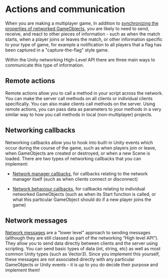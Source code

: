 # Actions and communication

When you are making a multiplayer game, In addition to [synchronizing the properties of networked GameObjects](UNetGameObjects), you are likely to need to send, receive, and react to other pieces of information - such as when the match starts, when a player joins or leaves the match, or other information specific to your type of game, for example a notification to all players that a flag has been captured in a "capture-the-flag" style game.

Within the Unity networking High-Level API there are three main ways to communicate this type of information.

## Remote actions

Remote actions allow you to call a method in your script across the network. You can make the server call methods on all clients or individual clients specifically. You can also make clients call methods on the server. Using remote actions, you can pass data as parameters to your methods in a very similar way to how you call methods in local (non-multiplayer) projects.

## Networking callbacks

Networking callbacks allow you to hook into built-in Unity events which occur during the course of the game, such as when players join or leave, when GameObjects are created or destroyed, or when a new Scene is loaded. There are two types of networking callbacks that you can implement:

* [Network manager callbacks](NetworkManagerCallbacks), for callbacks relating to the network manager itself (such as when clients connect or disconnect)

* [Network behaviour callbacks](NetworkBehaviourCallbacks), for callbacks relating to individual networked GameObjects (such as when its Start function is called, or what this particular GameObject should do if a new player joins the game)

## Network messages

[Network messages](UNetMessages) are a "lower level" approach to sending messages (although they are still classed as part of the networking “High level API”). They allow you to send data directly between clients and the server using scripting. You can send basic types of data (int, string, etc) as well as most common Unity types (such as Vector3). Since you implement this yourself, these messages are not associated directly with any particular GameObjects or Unity events - it is up to you do decide their purpose and implement them!
